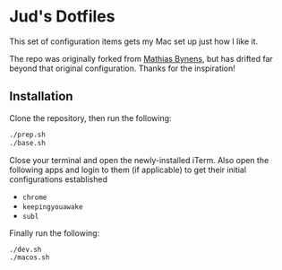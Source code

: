 # Jud's Dotfiles

This set of configuration items gets my Mac set up just how I like it.

The repo was originally forked from [Mathias Bynens](https://github.com/mathiasbynens/dotfiles),
but has drifted far beyond that original configuration. Thanks for the inspiration!


## Installation

Clone the repository, then run the following:

```bash
./prep.sh
./base.sh
```

Close your terminal and open the newly-installed iTerm. Also open the following apps
and login to them (if applicable) to get their initial configurations established

*  `chrome`
*  `keepingyouawake`
*  `subl`

Finally run the following:

```bash
./dev.sh
./macos.sh
```
